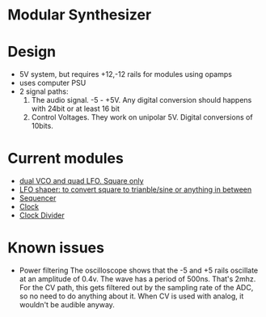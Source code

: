 # Modular Synthesizer

# Design
- 5V system, but requires +12,-12 rails for modules using opamps
- uses computer PSU
- 2 signal paths:
    1) The audio signal. -5 - +5V. Any digital conversion should happens with 24bit or at least 16 bit
    2) Control Voltages. They work on unipolar 5V. Digital conversions of 10bits.

# Current modules
- [dual VCO and quad LFO. Square only](modules/osc)
- [LFO shaper: to convert square to trianble/sine or anything in between](modules/waveshaper)
- [Sequencer](modules/sequencer)
- [Clock](modules/clock)
- [Clock Divider](modules/divider)

# Known issues
- Power filtering
    The oscilloscope shows that the -5 and +5 rails oscillate at an amplitude of 0.4v. The wave has a period of 500ns.
    That's 2mhz. 
    For the CV path, this gets filtered out by the sampling rate of the ADC, so no need to do anything about it. When CV
    is used with analog, it wouldn't be audible anyway.



